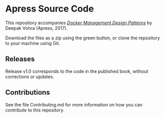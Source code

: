 # Apress Source Code

This repository accompanies [*Docker Management Design Patterns*](http://www.apress.com/9781484229729) by Deepak Vohra (Apress, 2017).

[comment]: #cover


Download the files as a zip using the green button, or clone the repository to your machine using Git.

## Releases

Release v1.0 corresponds to the code in the published book, without corrections or updates.

## Contributions

See the file Contributing.md for more information on how you can contribute to this repository.
